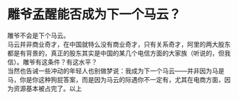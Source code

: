 # 雕爷孟醒能否成为下一个马云？

雕爷不会是下个马云。  
马云并非商业奇才，在中国就特么没有商业奇才，只有关系奇才，阿里的两大股东都是有背景的，真正的股东其实是中国的某几个电信方面的大家族（听说的，但我信）。雕爷有这条件？有这水平？  
当然也告诫一些冲动的年轻人也别做梦说：我成为下一个马云——并非因为马是马，你是你这种狗屁答案，而是因为马云的际遇你不一定有，尤其在电商方面，因为资源基本被占完了。以上